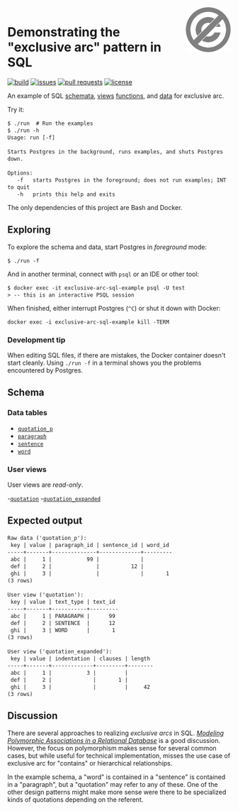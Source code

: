 <a href="./LICENSE.md">
<img src="./images/public-domain.svg" alt="Public Domain"
align="right" width="20%" height="auto"/>
</a>

# Demonstrating the "exclusive arc" pattern in SQL

[![build](https://github.com/binkley/exclusive-arc-sql-example/workflows/build/badge.svg)](https://github.com/binkley/exclusive-arc-sql-example/actions)
[![issues](https://img.shields.io/github/issues/binkley/exclusive-arc-sql-example.svg)](https://github.com/binkley/exclusive-arc-sql-example/issues/)
[![pull requests](https://img.shields.io/github/issues-pr/binkley/exclusive-arc-sql-example.svg)](https://github.com/binkley/exclusive-arc-sql-example/pulls)
[![license](https://img.shields.io/badge/license-Public%20Domain-blue.svg)](http://unlicense.org/)

An example of SQL [schemata](./docker-entrypoint-initdb.d/00-schemata.sql),
[views](./docker-entrypoint-initdb.d/01-views.sql)
[functions](./docker-entrypoint-initdb.d/02-funcs.sql), and
[data](./docker-entrypoint-initdb.d/03-data.sql) for exclusive arc.

Try it:

```
$ ./run  # Run the examples
$ ./run -h
Usage: run [-f]

Starts Postgres in the background, runs examples, and shuts Postgres down.

Options:
   -f   starts Postgres in the foreground; does not run examples; INT to quit
   -h   prints this help and exits
```

The only dependencies of this project are Bash and Docker.

## Exploring

To explore the schema and data, start Postgres in _foreground_ mode:
```
$ ./run -f
```
And in another terminal, connect with `psql` or an IDE or other tool:
```
$ docker exec -it exclusive-arc-sql-example psql -U test
> -- this is an interactive PSQL session
```
When finished, either interrupt Postgres (`^C`) or shut it down with Docker:
```
docker exec -i exclusive-arc-sql-example kill -TERM 
```

### Development tip

When editing SQL files, if there are mistakes, the Docker container doesn't 
start cleanly.
Using `./run -f` in a terminal shows you the problems encountered by Postgres.

## Schema

### Data tables

- [`quotation_p`](./docker-entrypoint-initdb.d/00-schemata.sql)
- [`paragraph`](./docker-entrypoint-initdb.d/00-schemata.sql)
- [`sentence`](./docker-entrypoint-initdb.d/00-schemata.sql)
- [`word`](./docker-entrypoint-initdb.d/00-schemata.sql)

### User views

User views are _read-only_.

-[`quotation`](./docker-entrypoint-initdb.d/01-views.sql)
-[`quotation_expanded`](./docker-entrypoint-initdb.d/01-views.sql)

## Expected output

```
Raw data ('quotation_p'):
 key | value | paragraph_id | sentence_id | word_id 
-----+-------+--------------+-------------+---------
 abc |     1 |           99 |             |        
 def |     2 |              |          12 |        
 ghi |     3 |              |             |       1
(3 rows)

User view ('quotation'):
 key | value | text_type | text_id 
-----+-------+-----------+---------
 abc |     1 | PARAGRAPH |      99
 def |     2 | SENTENCE  |      12
 ghi |     3 | WORD      |       1
(3 rows)

User view ('quotation_expanded'):
 key | value | indentation | clauses | length
-----+-------+-------------+---------+--------
 abc |     1 |           3 |         |
 def |     2 |             |       1 |
 ghi |     3 |             |         |     42
(3 rows)
```

## Discussion

There are several approaches to realizing _exclusive arcs_ in SQL.
[_Modeling Polymorphic Associations in a Relational
Database_](https://hashrocket.com/blog/posts/modeling-polymorphic-associations-in-a-relational-database#exclusive-belongs-to-aka-exclusive-arc-)
is a good discussion.
However, the focus on polymorphism makes sense for several common cases, but
while useful for technical implementation, misses the use case of exclusive arc
for "contains" or hierarchical relationships.

In the example schema, a "word" is contained in a "sentence" is contained in a
"paragraph", but a "quotation" may refer to any of these.
One of the other design patterns might make more sense were there to be 
specialized kinds of quotations depending on the referent.
